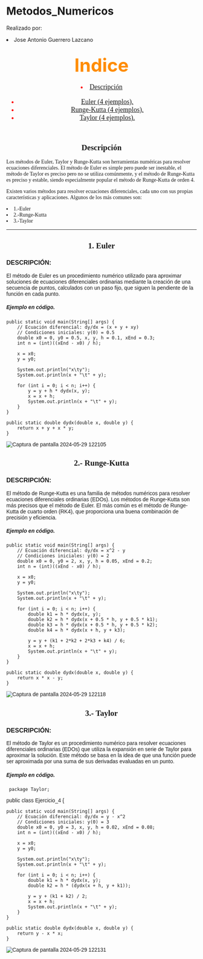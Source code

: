 # Metodos_Numericos
Realizado por:
  <li>Jose Antonio Guerrero Lazcano</li>
 
<h2 align = "center"> <font color = "darkorange" size = "+6"  font face = "bauhaus 93">  Indice </font> </h2>
<header> <font color = "red" size="+1" font face = "aharoni">
                <nav class="navegacion">                   
     <li> <a href="#Descripcion"> Descripción </a> <br> </li>
                            <ul class="subindice"> 
                                <li> <a href="#Lineal"> Euler (4 ejemplos). </a> </li>
                                <li> <a href="#Cuadratica"> Runge-Kutta (4 ejemplos). </a> </li>
                                <li> <a href="#Langrage"> Taylor (4 ejemplos). </a> </li> 
                            </ul>
                    </ul>
                </nav>
            </font> </header>

<h2 align = "center"> <font font face = "forte">  <a name="Descricpcion"> Descripción </a></h2>
Los métodos de Euler, Taylor y Runge-Kutta son herramientas numéricas para resolver ecuaciones diferenciales. El método de Euler es simple pero puede ser inestable, el método de Taylor es preciso pero no se utiliza comúnmente, y el método de Runge-Kutta es preciso y estable, siendo especialmente popular el método de Runge-Kutta de orden 4.
  
Existen varios métodos para resolver ecuaciones diferenciales, cada uno con sus propias características y aplicaciones. Algunos de los más comunes son:
  <li>1.-Euler</li>
  <li>2.-Runge-Kutta</li>
  <li>3.-Taylor</li>

---------------------------------------------------------------------------------------------------------------------------------------------------------------------------------------------------------------------

<h2 align = "center"> <font font face = "forte">  <a name="Lineal"> 1. Euler </a></h2>

<h3> <font font face = "arial"> DESCRIPCIÓN: </h3>

El método de Euler es un procedimiento numérico utilizado para aproximar soluciones de ecuaciones diferenciales ordinarias mediante la creación de una secuencia de puntos, calculados con un paso fijo, que siguen la pendiente de la función en cada punto.<h5> <font font face = "arial"> <b> <i> Ejemplo en código. </i> </b> </h5>



    
    public static void main(String[] args) {
        // Ecuación diferencial: dy/dx = (x + y + xy)
        // Condiciones iniciales: y(0) = 0.5
        double x0 = 0, y0 = 0.5, x, y, h = 0.1, xEnd = 0.3;
        int n = (int)((xEnd - x0) / h);
        
        x = x0;
        y = y0;
        
        System.out.println("x\ty");
        System.out.println(x + "\t" + y);
        
        for (int i = 0; i < n; i++) {
            y = y + h * dydx(x, y);
            x = x + h;
            System.out.println(x + "\t" + y);
        }
    }
    
    public static double dydx(double x, double y) {
        return x + y + x * y;
    }

![Captura de pantalla 2024-05-29 122105](https://github.com/AntonioGuerrer0/T6----E2----Problemario/assets/161759650/3f70e622-1d9b-45c2-bf8b-35bb29f10d23)


<h2 align = "center"> <font font face = "forte">  <a name="Cuadratica"> 2.- Runge-Kutta </a></h2>

<h3> <font font face = "arial"> DESCRIPCIÓN: </h3>

El método de Runge-Kutta es una familia de métodos numéricos para resolver ecuaciones diferenciales ordinarias (EDOs). Los métodos de Runge-Kutta son más precisos que el método de Euler. El más común es el método de Runge-Kutta de cuarto orden (RK4), que proporciona una buena combinación de precisión y eficiencia.   
<h5> <font font face = "arial"> <b> <i> Ejemplo en código. </i> </b> </h5>

   
    
    public static void main(String[] args) {
        // Ecuación diferencial: dy/dx = x^2 - y
        // Condiciones iniciales: y(0) = 2
        double x0 = 0, y0 = 2, x, y, h = 0.05, xEnd = 0.2;
        int n = (int)((xEnd - x0) / h);
        
        x = x0;
        y = y0;
        
        System.out.println("x\ty");
        System.out.println(x + "\t" + y);
        
        for (int i = 0; i < n; i++) {
            double k1 = h * dydx(x, y);
            double k2 = h * dydx(x + 0.5 * h, y + 0.5 * k1);
            double k3 = h * dydx(x + 0.5 * h, y + 0.5 * k2);
            double k4 = h * dydx(x + h, y + k3);
            
            y = y + (k1 + 2*k2 + 2*k3 + k4) / 6;
            x = x + h;
            System.out.println(x + "\t" + y);
        }
    }
    
    public static double dydx(double x, double y) {
        return x * x - y;
    }

![Captura de pantalla 2024-05-29 122118](https://github.com/AntonioGuerrer0/T6----E2----Problemario/assets/161759650/5e6a0f6a-5182-4169-9e91-ba4727b27203)

 

<h2 align = "center"> <font font face = "forte"> <a name="Langrage">  3.- Taylor </a></h2>

<h3> <font font face = "arial"> DESCRIPCIÓN: </h3>

El método de Taylor es un procedimiento numérico para resolver ecuaciones diferenciales ordinarias (EDOs) que utiliza la expansión en serie de Taylor para aproximar la solución. Este método se basa en la idea de que una función puede ser aproximada por una suma de sus derivadas evaluadas en un punto.   
<h5> <font font face = "arial"> <b> <i> Ejemplo en código. </i> </b> </h5>

     package Taylor;

public class Ejercicio_4 {
   
    public static void main(String[] args) {
        // Ecuación diferencial: dy/dx = y - x^2
        // Condiciones iniciales: y(0) = 3
        double x0 = 0, y0 = 3, x, y, h = 0.02, xEnd = 0.08;
        int n = (int)((xEnd - x0) / h);
        
        x = x0;
        y = y0;
        
        System.out.println("x\ty");
        System.out.println(x + "\t" + y);
        
        for (int i = 0; i < n; i++) {
            double k1 = h * dydx(x, y);
            double k2 = h * (dydx(x + h, y + k1));
            
            y = y + (k1 + k2) / 2;
            x = x + h;
            System.out.println(x + "\t" + y);
        }
    }
    
    public static double dydx(double x, double y) {
        return y - x * x;
    }

![Captura de pantalla 2024-05-29 122131](https://github.com/AntonioGuerrer0/T6----E2----Problemario/assets/161759650/ec6adfeb-834d-4b38-95d3-2826585b6fc5)


